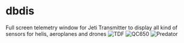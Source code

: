 # dbdis
Full screen telemetry window for Jeti Transmitter to display all kind of sensors for helis, aeroplanes and drones
![TDF](https://github.com/ribid1/dbdis/blob/master/TDF.jpg)
![QC650](https://github.com/ribid1/dbdis/blob/master/QC650.jpg)
![Predator](https://github.com/ribid1/dbdis/blob/master/Predator.jpg)
